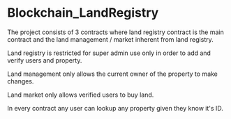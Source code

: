 # Blockchain_LandRegistry

The project consists of 3 contracts where land registry contract is the main contract and the land management / market inherent from land registry.

Land registry is restricted for super admin use only in order to add and verify users and property.

Land management only allows the current owner of the property to make changes.

Land market only allows verified users to buy land.

In every contract any user can lookup any property given they know it's ID.
